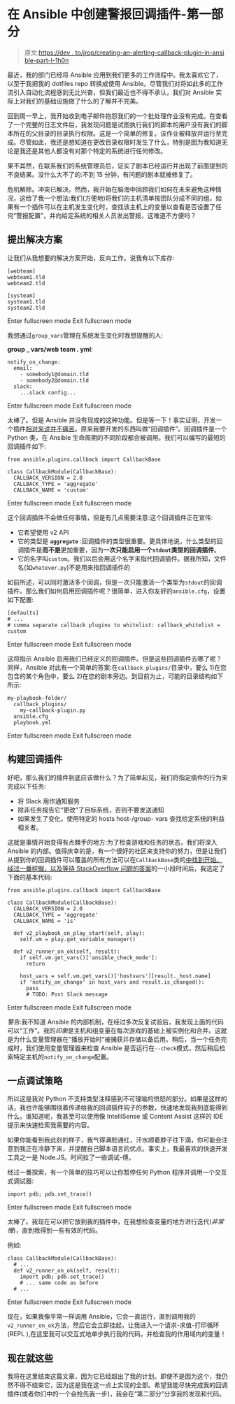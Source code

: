 # 在 Ansible 中创建警报回调插件-第一部分

> 原文:[https://dev . to/jrop/creating-an-alerting-callback-plugin-in-ansi ble-part-I-1h0n](https://dev.to/jrop/creating-an-alerting-callback-plugin-in-ansible---part-i-1h0n)

最近，我的部门已经将 Ansible 应用到我们更多的工作流程中。我太喜欢它了，以至于我把我的 dotfiles repo 转换成使用 Ansible。尽管我们对将如此多的工作流引入自动化流程感到无比兴奋，但我们最近也不得不承认，我们对 Ansible 实际上对我们的基础设施做了什么的了解并不完美。

回到周一早上，我开始收到电子邮件抱怨我们的一个批处理作业没有完成。在查看了一个完整的日志文件后，我发现问题是试图执行我们的脚本的用户没有我们的脚本所在的父目录的目录执行权限。这是一个简单的修复。该作业被释放并运行至完成。尽管如此，我还是想知道在更改目录权限时发生了什么，特别是因为我知道无论是我还是其他人都没有对那个特定的系统进行任何修改。

果不其然，在联系我们的系统管理员后，证实了剧本已经运行并出现了前面提到的不良结果。没什么大不了的:不到 15 分钟，有问题的剧本就被修复了。

危机解除。冲突已解决。然而，我开始在脑海中回顾我们如何在未来避免这种情况，这给了我一个想法:我们(方便地)将我们的主机清单按团队分成不同的组。如果有一个插件可以在主机发生变化时，查找该主机上的变量以查看是否设置了任何“警报配置”，并向给定系统的相关人员发出警报，这难道不方便吗？

## 提出解决方案

让我们从我想要的解决方案开始，反向工作。说我有以下库存:

```
[webteam]
webteam1.tld
webteam2.tld

[systeam]
systeam1.tld
systeam2.tld 
```

Enter fullscreen mode Exit fullscreen mode

我想通过`group_vars`管理在系统发生变化时我想提醒的人:

**group _ vars/web team . yml**:

```
notify_on_change:
  email:
    - somebody1@domain.tld
    - somebody2@domain.tld
  slack:
    ...slack config... 
```

Enter fullscreen mode Exit fullscreen mode

太棒了。但是 Ansible 并没有现成的这种功能。但是等一下！事实证明，开发一个插件[相对来说并不痛苦](https://docs.ansible.com/ansible/2.5/dev_guide/developing_plugins.html)。原来我要开发的东西叫做“回调插件”。回调插件是一个 Python 类，在 Ansible 生命周期的不同阶段都会被调用。我们可以编写的最短的回调插件如下:

```
from ansible.plugins.callback import CallbackBase

class CallbackModule(CallbackBase):
  CALLBACK_VERSION = 2.0
  CALLBACK_TYPE = 'aggregate'
  CALLBACK_NAME = 'custom' 
```

Enter fullscreen mode Exit fullscreen mode

这个回调插件不会做任何事情，但是有几点需要注意:这个回调插件正在宣传:

*   它希望使用 v2 API
*   它的类型是 **`aggregate`** :回调插件的类型很重要。更具体地说，什么类型的回调插件是**而不是**更加重要，因为**一次只能启用一个`stdout`类型的回调插件**。
*   它的名字叫`custom`。我们以后会用这个名字来指代回调插件。据我所知，文件名(如`whatever.py`)不是用来指回调插件的

如前所述，可以同时激活多个回调，但是一次只能激活一个类型为`stdout`的回调插件。那么我们如何启用回调插件呢？很简单，进入你友好的`ansible.cfg`，设置如下配置:

```
[defaults]
# ...
# comma separate callback plugins to whitelist: callback_whitelist = custom 
```

Enter fullscreen mode Exit fullscreen mode

这将指示 Ansible 启用我们已经定义的回调插件。但是这些回调插件去哪了呢？同样，Ansible 对此有一个简单的答案:在`callback_plugins/`目录中，要么 1)在您包含的某个角色中，要么 2)在您的剧本旁边。到目前为止，可能的目录结构如下所示:

```
my-playbook-folder/
  callback_plugins/
    my-callback-plugin.py
  ansible.cfg
  playbook.yml 
```

Enter fullscreen mode Exit fullscreen mode

## 构建回调插件

好吧，那么我们的插件到底应该做什么？为了简单起见，我们将指定插件的行为来完成以下任务:

*   将 Slack 用作通知服务
*   除非任务报告它“更改”了目标系统，否则不要发送通知
*   如果发生了变化，使用特定的 hosts host-/group- vars 查找给定系统的利益相关者。

这就是事情开始变得有点棘手的地方:为了检查游戏和任务的状态，我们将深入 Ansible 的内部。值得庆幸的是，有一个很好的社区来支持你的努力，但是让我们从提到你的回调插件可以覆盖的所有方法可以在`CallbackBase`类的[中找到开始。经过一番挖掘，以及等待 StackOverflow 问题的答案](https://github.com/ansible/ansible/blob/devel/lib/ansible/plugins/callback/__init__.py)的一小段时间后，我选定了下面的基本代码:

```
from ansible.plugins.callback import CallbackBase

class CallbackModule(CallbackBase):
  CALLBACK_VERSION = 2.0
  CALLBACK_TYPE = 'aggregate'
  CALLBACK_NAME = 'is'

  def v2_playbook_on_play_start(self, play):
    self.vm = play.get_variable_manager()

  def v2_runner_on_ok(self, result):
    if self.vm.get_vars()['ansible_check_mode']:
      return

    host_vars = self.vm.get_vars()['hostvars'][result._host.name]
    if 'notify_on_change' in host_vars and result.is_changed():
      pass
      # TODO: Post Slack message 
```

Enter fullscreen mode Exit fullscreen mode

*警告*:我不知道 Ansible 的内部机制，在经过多次反复试验后，我发现上面的代码可以“工作”。我的*印象*是主机和组变量在每次游戏的基础上被实例化和合并。这就是为什么变量管理器在“播放开始时”被捕获并存储以备后用。稍后，当一个任务完成时，我们使用变量管理器来检查 Ansible 是否运行在`--check`模式，然后稍后检索特定主机的`notify_on_change`配置。

## 一点调试策略

所以这是我对 Python 不支持类型注释感到不可理喻的愤怒的部分。如果是这样的话，我也许能够围绕着传递给我的回调插件钩子的参数，快速地发现我到底能得到什么。谁知道呢，我甚至可以使用像 IntelliSense 或 Content Assist 这样的 IDE 提示来快速检索我需要的内容。

如果你能看到我此刻的样子，我气得满脸通红，汗水顺着脖子往下滴，你可能会注意到我正在冷静下来，并提醒自己脚本语言的优点。事实上，我最喜欢的快速开发工具之一是 Node.JS。时间拉了一些调试-傅。

经过一番探索，有一个简单的技巧可以让你暂停任何 Python 程序并调用一个交互式调试器:

```
import pdb; pdb.set_trace() 
```

Enter fullscreen mode Exit fullscreen mode

太棒了。我现在可以把它放到我的插件中，在我想检查变量的地方进行迭代(*非常慢*)，直到我得到一些有效的代码。

例如:

```
class CallbackModule(CallbackBase):
  # ...
  def v2_runner_on_ok(self, result):
    import pdb; pdb.set_trace()
    # ... same code as before
  # ... 
```

Enter fullscreen mode Exit fullscreen mode

现在，如果我像平常一样调用 Ansible，它会一直运行，直到调用我的`v2_runner_on_ok`方法，然后它会立即挂起，让我进入一个请求-求值-打印循环(REPL ),在这里我可以交互式地单步执行我的代码，并检查我的作用域内的变量！

## 现在就这些

我将在这里结束这篇文章，因为它已经超出了我的计划。即使不是因为这个，我仍然不得不结束它，因为这是我在这一点上实现的全部。希望我能尽快完成我的回调插件(或者你们中的一个会抢先我一步)，我会在“第二部分”分享我的发现和代码。